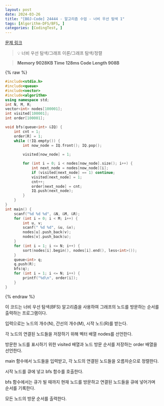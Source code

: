 ```yaml
---
layout: post
date: 2024-03-26
title: "[BOJ-Code] 24444 - 알고리즘 수업 - 너비 우선 탐색 1"
tags: [Algorithm-DFS/BFS, ]
categories: [CodingTest, ]
---
```



[문제 링크](https://www.acmicpc.net/problem/24444)


> 💡 너비 우선 탐색/그래프 이론/그래프 탐색/정렬


> **Memory   9028KB                                   Time   128ms                                Code Length   908B**



{% raw %}
```c++
#include<stdio.h>
#include<queue>
#include<vector>
#include<algorithm>
using namespace std;
int N, M, R;
vector<int> nodes[100001];
int visited[100001];
int order[100001];

void bfs(queue<int> &IQ) {
	int cnt = 1;
	order[R] = 1;
	while (!IQ.empty()) {
		int now_node = IQ.front(); IQ.pop();
		
		visited[now_node] = 1;

		for (int i = 0; i < nodes[now_node].size(); i++) {
			int next_node = nodes[now_node][i];
			if (visited[next_node] == 1) continue;
			visited[next_node] = 1;
			cnt++;
			order[next_node] = cnt;
			IQ.push(next_node);
		}
	}
}
int main() {
	scanf("%d %d %d", &N, &M, &R);
	for (int i = 0; i < M; i++) {
		int u, v;
		scanf(" %d %d", &u, &v);
		nodes[u].push_back(v);
		nodes[v].push_back(u);
	}
	for (int i = 1; i <= N; i++) {
		sort(nodes[i].begin(), nodes[i].end(), less<int>());
	}
	queue<int> q;
	q.push(R);
	bfs(q);
	for (int i = 1; i <= N; i++) {
		printf("%d\n", order[i]);
	}
}
```
{% endraw %}



이 코드는 너비 우선 탐색(BFS) 알고리즘을 사용하여 그래프의 노드를 방문하는 순서를 출력하는 프로그램이다.

입력으로는 노드의 개수(N), 간선의 개수(M), 시작 노드(R)를 받는다.

각 노드의 연결된 노드들을 저장하기 위해 벡터 배열 nodes를 선언한다.

방문한 노드를 표시하기 위한 visited 배열과 노드 방문 순서를 저장하는 order 배열을 선언한다.

main 함수에서 노드들을 입력받고, 각 노드의 연결된 노드들을 오름차순으로 정렬한다.

시작 노드를 큐에 넣고 bfs 함수를 호출한다.

bfs 함수에서는 큐가 빌 때까지 현재 노드를 방문하고 연결된 노드들을 큐에 넣어가며 순서를 기록한다.

모든 노드의 방문 순서를 출력한다.

